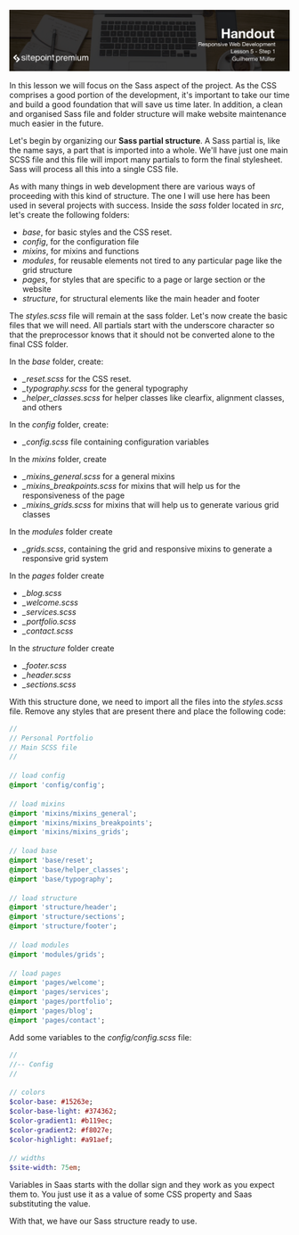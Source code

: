 ![](headings/5.1.png)

In this lesson we will focus on the Sass aspect of the project. As the CSS comprises a good portion of the development, it's important to take our time and build a good foundation that will save us time later. In addition, a clean and organised Sass file and folder structure will make website maintenance much easier in the future.

Let's begin by organizing our **Sass partial structure**. A Sass partial is, like the name says, a part that is imported into a whole. We'll have just one main SCSS file and this file will import many partials to form the final stylesheet. Sass will process all this into a single CSS file.

As with many things in web development there are various ways of proceeding with this kind of structure. The one I will use here has been used in several projects with success. Inside the *sass* folder located in *src*, let's create the following folders:

* *base*, for basic styles and the CSS reset.
* *config*, for the configuration file
* *mixins*, for mixins and functions
* *modules*, for reusable elements not tired to any particular page like the grid structure
* *pages*, for styles that are specific to a page or large section or the website
* *structure*, for structural elements like the main header and footer

The *styles.scss* file will remain at the sass folder. Let's now create the basic files that we will need. All partials start with the underscore character so that the preprocessor knows that it should not be converted alone to the final CSS folder.

In the *base* folder, create:

* *_reset.scss* for the CSS reset.
* *_typography.scss* for the general typography
* *_helper_classes.scss* for helper classes like clearfix, alignment classes, and others

In the *config* folder, create:

* *_config.scss* file containing configuration variables
 
In the *mixins* folder, create

* *_mixins_general.scss* for a general mixins
* *_mixins_breakpoints.scss* for mixins that will help us for the responsiveness of the page
* *_mixins_grids.scss* for mixins that will help us to generate various grid classes

In the *modules* folder create

* *_grids.scss*, containing the grid and responsive mixins to generate a responsive grid system

In the *pages* folder create

* *_blog.scss*
* *_welcome.scss*
* *_services.scss*
* *_portfolio.scss*
* *_contact.scss*

In the *structure* folder create

* *_footer.scss*
* *_header.scss*
* *_sections.scss*

With this structure done, we need to import all the files into the *styles.scss* file. Remove any styles that are present there and place the following code:

```sass
//
// Personal Portfolio
// Main SCSS file
//

// load config
@import 'config/config';

// load mixins
@import 'mixins/mixins_general';
@import 'mixins/mixins_breakpoints';
@import 'mixins/mixins_grids';

// load base
@import 'base/reset';
@import 'base/helper_classes';
@import 'base/typography';

// load structure
@import 'structure/header';
@import 'structure/sections';
@import 'structure/footer';

// load modules
@import 'modules/grids';

// load pages
@import 'pages/welcome';
@import 'pages/services';
@import 'pages/portfolio';
@import 'pages/blog';
@import 'pages/contact';
```

Add some variables to the *config/config.scss* file:

```sass
//
//-- Config
//

// colors
$color-base: #15263e;
$color-base-light: #374362;
$color-gradient1: #b119ec;
$color-gradient2: #f8027e;
$color-highlight: #a91aef;

// widths
$site-width: 75em;
```

Variables in Saas starts with the dollar sign and they work as you expect them to. You just use it as a value of some CSS property and Saas substituting the value.

With that, we have our Sass structure ready to use.
